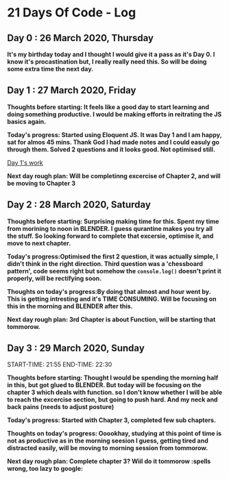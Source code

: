 # 21 Days Of Code - Log

<!-- TEMPLETE

## Day : March 2020, day

START-TIME: 
END-TIME: 

**Thoughts before starting:**

**Today's progress:**

**Thoughts on today's progress:**

**Next day rough plan:**


-->

## Day 0 : 26 March 2020, Thursday

**It's my birthday today and I thought I would give it a pass as it's Day 0. I know it's procastination but, I really really need this. So will be doing some extra time the next day.**

## Day 1 : 27 March 2020, Friday

**Thoughts before starting: It feels like a good day to start learning and doing something productive. I would be making efforts in reitrating the JS basics again.**

**Today's progress: Started using Eloquent JS. It was Day 1 and I am happy, sat for almos 45 mins. Thank God I had made notes and I could easuly go through them. Solved 2 questions and it looks good. Not optimised still.**

[Day 1's work](https://github.com/acnair/learn/tree/master/javaScript/B1-EloquentJS/trial) 

**Next day rough plan: Will be completinng excercise of Chapter 2, and will be moving to Chapter 3**

## Day 2 : 28 March 2020, Saturday

**Thoughts before starting: Surprising making time for this. Spent my time from morining to noon in BLENDER. I guess qurantine makes you try all the stuff. So looking forward to complete that excersie, optimise it, and move to next chapter.**

**Today's progress:Optimised the first 2 question, it was actually simple, I didn't think in the right direction. Third question was a 'chessboard pattern', code seems right but somehow the ```console.log()``` doesn't print it properly, will be rectifying soon.**

**Thoughts on today's progress:By doing that almost and hour went by. This is getting intresting and it's TIME CONSUMING. Will be focusing on this in the morning and BLENDER after this.**

**Next day rough plan: 3rd Chapter is about Function, will be starting that tommorow.**

## Day 3 : 29 March 2020, Sunday

START-TIME: 21:55 
END-TIME: 22:30

**Thoughts before starting: Thought I would be spending the morning half in this, but got glued to BLENDER. But today will be focusing on the chapter 3 which deals with function. so I don't know whether I will be able to reach the excercise section, but going to push hard. And my neck and back pains (needs to adjust posture)**

**Today's progress: Started with Chapter 3, completed few sub chapters.**

**Thoughts on today's progress: Ooookhay, studying at this point of time is not as productive as in the morning seesion I guess, getting tired and distracted easily, will be moving to morning session from tommorow.**

**Next day rough plan: Complete chapter 3? Wiil do it tommorow :spells wrong, too lazy to google:**
